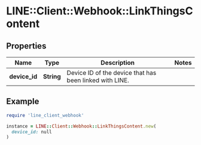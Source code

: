 # LINE::Client::Webhook::LinkThingsContent

## Properties

| Name | Type | Description | Notes |
| ---- | ---- | ----------- | ----- |
| **device_id** | **String** | Device ID of the device that has been linked with LINE. |  |

## Example

```ruby
require 'line_client_webhook'

instance = LINE::Client::Webhook::LinkThingsContent.new(
  device_id: null
)
```

